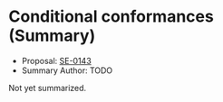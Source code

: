 # Conditional conformances (Summary)

* Proposal: [SE-0143](https://github.com/apple/swift-evolution/blob/main/proposals/0143-conditional-conformances.md)
* Summary Author: TODO

Not yet summarized.
